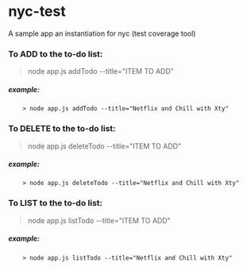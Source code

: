 # nyc-test
A sample app an instantiation for nyc (test coverage tool)

### To ADD to the to-do list:
 > node app.js addTodo --title="ITEM TO ADD"
##### _example:_
```
	> node app.js addTodo --title="Netflix and Chill with Xty"
```
### To DELETE to the to-do list:
 > node app.js deleteTodo --title="ITEM TO ADD"
##### _example:_
```
	> node app.js deleteTodo --title="Netflix and Chill with Xty"
```
### To LIST to the to-do list:
 > node app.js listTodo --title="ITEM TO ADD"
##### _example:_
```
	> node app.js listTodo --title="Netflix and Chill with Xty"
```